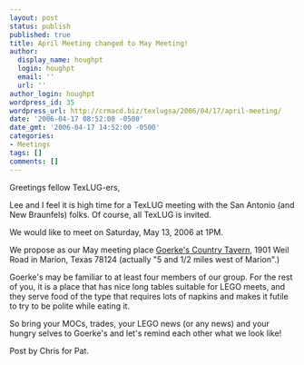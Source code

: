 ```yaml
---
layout: post
status: publish
published: true
title: April Meeting changed to May Meeting!
author:
  display_name: houghpt
  login: houghpt
  email: ''
  url: ''
author_login: houghpt
wordpress_id: 35
wordpress_url: http://crmacd.biz/texlugsa/2006/04/17/april-meeting/
date: '2006-04-17 08:52:00 -0500'
date_gmt: '2006-04-17 14:52:00 -0500'
categories:
- Meetings
tags: []
comments: []
---
```

<p>Greetings fellow TexLUG-ers,</p>
<p>Lee and I feel it is high time for a TexLUG meeting with the San Antonio (and New Braunfels) folks. Of course, all TexLUG is invited.</p>
<p>We would like to meet on Saturday, May 13, 2006 at 1PM.</p>
<p>We propose as our May meeting place <a title="1901 Weil Road in Marion, Texas 78124" href="http://maps.google.com/maps?f=q&hl=en&q=1901+Weil+Road,+Marion,+Texas+78124&ll=29.594058,-98.200607&spn=0.017352,0.036607&om=1">Goerke's Country Tavern</a>, 1901 Weil Road in Marion, Texas 78124  (actually "5 and 1/2 miles west of Marion".)</p>
<p>Goerke's may be familiar to at least four members of our group. For the rest of you, it is a place that has nice long tables suitable for LEGO meets, and they serve food of the type that requires lots of napkins and makes it futile to try to be polite while eating it.</p>
<p>So bring your MOCs, trades, your LEGO news (or any news) and your hungry selves to Goerke's and let's remind each other what we look like!</p>
<p>Post by Chris for Pat.</p>
